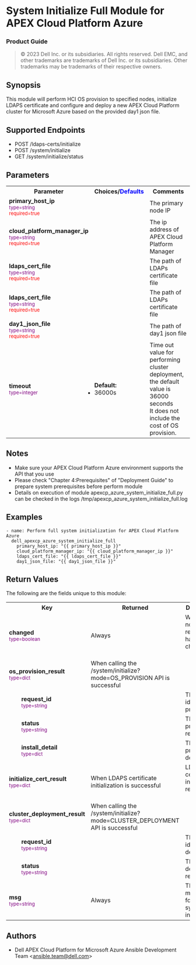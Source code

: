 System Initialize Full Module for APEX Cloud Platform Azure
=================
### Product Guide

> © 2023 Dell Inc. or its subsidiaries. All rights reserved. Dell 
> EMC, and other trademarks are trademarks of Dell Inc. or its 
> subsidiaries. Other trademarks may be trademarks of their respective owners. 

Synopsis
--------
This module will perform HCI OS provision to specified nodes, initialize LDAPS certificate and
configure and deploy a new APEX Cloud Platform cluster for Microsoft Azure based on the provided day1 json file.
  
Supported Endpoints
--------

* POST /ldaps-certs/initialize
* POST /system/initialize
* GET /system/initialize/status 

Parameters
----------

<table  border=0 cellpadding=0 class="documentation-table">
    <tr>
        <th colspan="1">Parameter</th>
        <th>Choices/<font color="blue">Defaults</font></th>
                    <th width="100%">Comments</th>
    </tr>
    <tr>
        <td colspan="1">
            <div class="ansibleOptionAnchor" id="parameter-primary-node-ip"></div>
            <b>primary_host_ip</b>
            <a class="ansibleOptionLink" href="#parameter-primary-node-ip" title="Permalink to this option"></a>
            <div style="font-size: small">
                <span style="color: purple">type=string</span>
                <br>
                <span style="color: red">required=true</span>
            </div>
        </td>
        <td></td>
        <td>
            <div></div>
            <div>The primary node IP</div>
        </td>
    </tr>
    <tr>
        <td colspan="1">
            <div class="ansibleOptionAnchor" id="parameter-cloud-platform-manager-ip"></div>
            <b>cloud_platform_manager_ip</b>
            <a class="ansibleOptionLink" href="#parameter-cloud-platform-manager-ip" title="Permalink to this option"></a>
            <div style="font-size: small">
                <span style="color: purple">type=string</span>
                <br>
                <span style="color: red">required=true</span>                    
            </div>
        </td>
        <td></td>
        <td>
            <div></div>
            <div>The ip address of APEX Cloud Platform Manager</div>
        </td>
    </tr>
    <tr>
        <td colspan="1">
            <div class="ansibleOptionAnchor" id="parameter-ldaps-cert-file"></div>
            <b>ldaps_cert_file</b>
            <a class="ansibleOptionLink" href="#parameter-ldaps-cert-file" title="Permalink to this option"></a>
            <div style="font-size: small">
                <span style="color: purple">type=string</span>
                <br>
                <span style="color: red">required=true</span>
            </div>
        </td>
        <td></td>
        <td>
            <div></div>
            <div>The path of LDAPs certificate file</div>
        </td>
    </tr>
    <tr>
        <td colspan="1">
            <div class="ansibleOptionAnchor" id="parameter-ldaps-cert-file"></div>
            <b>ldaps_cert_file</b>
            <a class="ansibleOptionLink" href="#parameter-ldaps-cert-file" title="Permalink to this option"></a>
            <div style="font-size: small">
                <span style="color: purple">type=string</span>
                <br>
                <span style="color: red">required=true</span>
            </div>
        </td>
        <td></td>
        <td>
            <div></div>
            <div>The path of LDAPs certificate file</div>
        </td>
    </tr>
    <tr>
        <td colspan="1">
            <div class="ansibleOptionAnchor" id="parameter-day1-json-file"></div>
            <b>day1_json_file</b>
            <a class="ansibleOptionLink" href="#parameter-day1-json-file" title="Permalink to this option"></a>
            <div style="font-size: small">
                <span style="color: purple">type=string</span>
                <br>
                <span style="color: red">required=true</span>                    
            </div>
        </td>
        <td></td>
        <td>
            <div></div>
            <div>The path of day1 json file</div>
        </td>
    </tr>
    <tr>
        <td colspan="1">
            <div class="ansibleOptionAnchor" id="parameter-state"></div>
            <b>timeout</b>
            <a class="ansibleOptionLink" href="#parameter-state" title="Permalink to this option"></a>
            <div style="font-size: small">
                <span style="color: purple">type=integer</span>
                <br>
                <span style="color: red"></span>                    
            </div>
        </td>
        <td>
            <ul style="margin: 0; padding: 0"><b>Default:</b>
                <li>36000s</li>
            </ul>
        </td>
        <td>
            <div>Time out value for performing cluster deployment, the default value is 36000 seconds</div>
            <div>It does not include the cost of OS provision.</div>
        </td>
    </tr>
</table>

Notes
-----
- Make sure your APEX Cloud Platform Azure environment supports the API that you use
- Please check "Chapter 4:Prerequisites" of "Deployment Guide" to prepare system prerequisites before perform module
- Details on execution of module apexcp_azure_system_initialize_full.py can be checked in the logs /tmp/apexcp_azure_system_initialize_full.log

Examples
--------

``` yaml+jinja
- name: Perform full system initialization for APEX Cloud Platform Azure
  dell_apexcp_azure_system_initialize_full
    primary_host_ip: "{{ primary_host_ip }}"
    cloud_platform_manager_ip: "{{ cloud_platform_manager_ip }}"
    ldaps_cert_file: "{{ ldaps_cert_file }}"
    day1_json_file: "{{ day1_json_file }}"
```

Return Values
-------------

The following are the fields unique to this module:

<table border=0 cellpadding=0 class="documentation-table">
    <tr>
        <th colspan="2">Key</th>
        <th>Returned</th>
        <th width="100%">Description</th>
    </tr>
    <tr>
        <td colspan="2">
            <div class="ansibleOptionAnchor" id="return-changed"></div>
            <b>changed</b>
            <a class="ansibleOptionLink" href="#return-changed" title="Permalink to this return value"></a>
            <div style="font-size: small">
              <span style="color: purple">type=boolean</span>
            </div>
        </td>
        <td>Always</td>
        <td>
            <div>Whether or not the resource has changed.</div><br/>
        </td>
    </tr>
    <tr>
        <td colspan="2">
            <div class="ansibleOptionAnchor" id="return-os_provision_result"></div>
            <b>os_provision_result</b>
            <a class="ansibleOptionLink" href="#return-os_provision_result" title="Permalink to this return value"></a>
            <div style="font-size: small"><span style="color: purple">type=dict</span></div>
        </td>
        <td>When calling the /system/initialize?mode=OS_PROVISION API is successful</td>
        <td><div></div><br/></td>
    </tr>
    <tr>
        <td class="elbow-placeholder">&nbsp;</td>
        <td colspan="1">
            <div class="ansibleOptionAnchor" id="return-install-status/request-id"></div>
            <b>request_id</b>
            <a class="ansibleOptionLink" href="#return-install-status/request-id" title="Permalink to this return value"></a>
            <div style="font-size: small"><span style="color: purple">type=string</span></div>
        </td>
        <td></td>
        <td>
            <div>The request id of OS provision.</div>
        </td>
    </tr>
    <tr>
        <td class="elbow-placeholder">&nbsp;</td>
        <td colspan="1">
            <div class="ansibleOptionAnchor" id="return-install-status/status"></div>
            <b>status</b>
            <a class="ansibleOptionLink" href="#return-install-status/status" title="Permalink to this return value"></a>
            <div style="font-size: small"><span style="color: purple">type=string</span></div>
        </td>
        <td></td>
        <td><div>The OS provision result.</div></td>
    </tr>
    <tr>
        <td class="elbow-placeholder">&nbsp;</td>
        <td colspan="1">
            <div class="ansibleOptionAnchor" id="return-install-status/detail"></div>
            <b>install_detail</b>
            <a class="ansibleOptionLink" href="#return-install-status/detail" title="Permalink to this return value"></a>
            <div style="font-size: small"><span style="color: purple">type=dict</span></div>
        </td>
        <td></td>
        <td><div>The OS provision detail.</div></td>
    </tr> 
    <tr>
        <td colspan="2">
            <div class="ansibleOptionAnchor" id="return-initialize_cert_result"></div>
            <b>initialize_cert_result</b>
            <a class="ansibleOptionLink" href="#return-initialize_cert_result" title="Permalink to this return value"></a>
            <div style="font-size: small"><span style="color: purple">type=dict</span></div>
        </td>
        <td>When LDAPS certificate initialization is successful</td>
        <td><div>LDAPS certificate initialization result</div><br/></td>
    </tr>
    <tr>
        <td colspan="2">
            <div class="ansibleOptionAnchor" id="return-cluster_deployment_result"></div>
            <b>cluster_deployment_result</b>
            <a class="ansibleOptionLink" href="#return-cluster_deployment_result" title="Permalink to this return value"></a>
            <div style="font-size: small"><span style="color: purple">type=dict</span></div>
        </td>
        <td>When calling the /system/initialize?mode=CLUSTER_DEPLOYMENT API is successful</td>
        <td><div></div><br/></td>
    </tr>
    <tr>
        <td class="elbow-placeholder">&nbsp;</td>
        <td colspan="1">
            <div class="ansibleOptionAnchor" id="return-install-status/request-id"></div>
            <b>request_id</b>
            <a class="ansibleOptionLink" href="#return-install-status/request-id" title="Permalink to this return value"></a>
            <div style="font-size: small"><span style="color: purple">type=string</span></div>
        </td>
        <td></td>
        <td>
            <div>The request id of cluster deployment.</div>
        </td>
    </tr>
    <tr>
        <td class="elbow-placeholder">&nbsp;</td>
        <td colspan="1">
            <div class="ansibleOptionAnchor" id="return-install-status/status"></div>
            <b>status</b>
            <a class="ansibleOptionLink" href="#return-install-status/status" title="Permalink to this return value"></a>
            <div style="font-size: small"><span style="color: purple">type=string</span></div>
        </td>
        <td></td>
        <td><div>The cluster deployment result.</div></td>
    </tr>
    <tr>
        <td colspan="2">
            <div class="ansibleOptionAnchor" id="return-msg"></div>
            <b>msg</b>
            <a class="ansibleOptionLink" href="#return-msg" title="Permalink to this return value"></a>
            <div style="font-size: small"><span style="color: purple">type=string</span></div>
        </td>
        <td>Always</td>
        <td><div>The message for full system initialization</div></td>
    </tr>
</table>

Authors
-------

-   Dell APEX Cloud Platform for Microsoft Azure Ansible Development Team &lt;<ansible.team@dell.com>&gt;